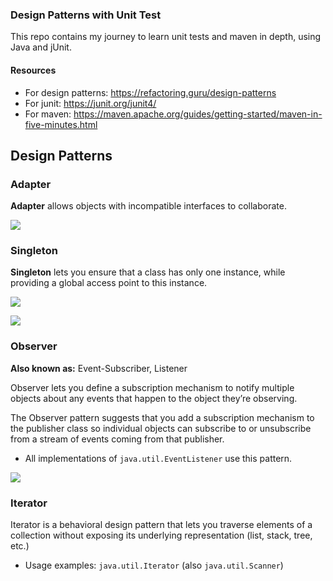 ### Design Patterns with Unit Test

This repo contains my journey to learn unit tests and maven in depth, using Java and jUnit.

#### Resources

- For design patterns: https://refactoring.guru/design-patterns
- For junit: https://junit.org/junit4/
- For maven: https://maven.apache.org/guides/getting-started/maven-in-five-minutes.html

## Design Patterns
### Adapter
**Adapter** allows objects with incompatible interfaces to collaborate.

![](https://refactoring.guru/images/patterns/diagrams/adapter/example.png)

### Singleton

**Singleton** lets you ensure that a class has only one instance, 
while providing a global access point to this instance.

![](https://refactoring.guru/images/patterns/content/singleton/singleton-comic-1-en.png)

![](https://refactoring.guru/images/patterns/diagrams/singleton/structure-en.png)

### Observer
**Also known as:** Event-Subscriber, Listener

Observer lets you define a subscription mechanism to notify multiple objects 
about any events that happen to the object they’re observing.

The Observer pattern suggests that you add a subscription mechanism to the publisher class so individual objects can 
subscribe to or unsubscribe from a stream of events coming from that publisher.

- All implementations of `java.util.EventListener` use this pattern.

![](https://refactoring.guru/images/patterns/diagrams/observer/structure.png)

### Iterator

Iterator is a behavioral design pattern that lets you traverse elements of a collection without exposing its 
underlying representation (list, stack, tree, etc.)

- Usage examples: `java.util.Iterator` (also `java.util.Scanner`)